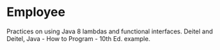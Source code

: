 # Employee
Practices on using Java 8 lambdas and functional interfaces.
Deitel and Deitel, Java - How to Program - 10th Ed. example.
